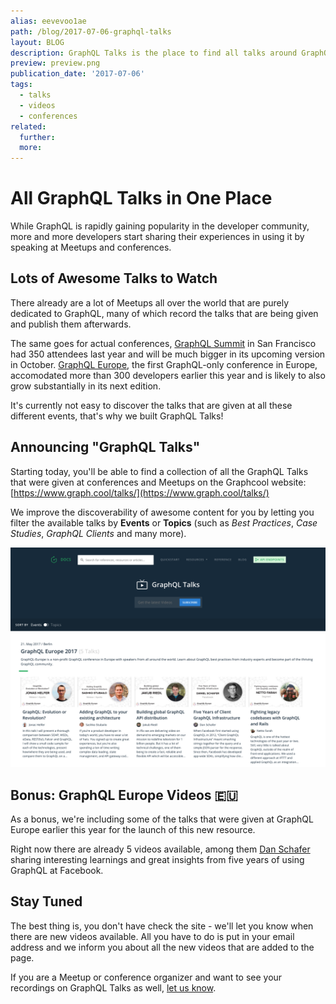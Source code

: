 ```yaml
---
alias: eevevoo1ae
path: /blog/2017-07-06-graphql-talks
layout: BLOG
description: GraphQL Talks is the place to find all talks around GraphQL that were given at conferences & meetups.
preview: preview.png
publication_date: '2017-07-06'
tags:
  - talks
  - videos
  - conferences
related:
  further:
  more:
---
```


# All GraphQL Talks in One Place

While GraphQL is rapidly gaining popularity in the developer community, more and more developers start sharing their experiences in using it by speaking at Meetups and conferences.

## Lots of Awesome Talks to Watch

There already are a lot of Meetups all over the world that are purely dedicated to GraphQL, many of which record the talks that are being given and publish them afterwards. 

The same goes for actual conferences, [GraphQL Summit](https://summit.graphql.com) in San Francisco had 350 attendees last year and will be much bigger in its upcoming version in October. [GraphQL Europe](https://graphql-europe.org), the first GraphQL-only conference in Europe, accomodated more than 300 developers earlier this year and is likely to also grow substantially in its next edition.  

It's currently not easy to discover the talks that are given at all these different events, that's why we built GraphQL Talks!

## Announcing "GraphQL Talks"

Starting today, you'll be able to find a collection of all the GraphQL Talks that were given at conferences and Meetups on the Graphcool website: [https://www.graph.cool/talks/](https://www.graph.cool/talks/)

We improve the discoverability of awesome content for you by letting you filter the available talks by **Events** or **Topics** (such as _Best Practices_, _Case Studies_, _GraphQL Clients_ and many more).

![](./graphql-talks.png)


## Bonus: GraphQL Europe Videos 🇪🇺

As a bonus, we're including some of the talks that were given at GraphQL Europe earlier this year for the launch of this new resource.

Right now there are already 5 videos available, among them [Dan Schafer](https://www.youtube.com/watch?v=5lcvRd80jYk) sharing interesting learnings and great insights from five years of using GraphQL at Facebook.


## Stay Tuned

The best thing is, you don't have check the site - we'll let you know when there are new videos available. All you have to do is put in your email address and we inform you about all the new videos that are added to the page.

<!-- TALKS_SIGNUP -->

If you are a Meetup or conference organizer and want to see your recordings on GraphQL Talks as well, [let us know](mailto:hello@graph.cool).


